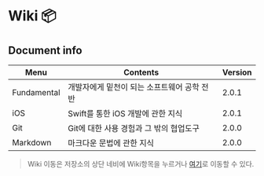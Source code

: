 # Wiki 📦

## Document info 
Menu|Contents|Version|
|---|---|---|
Fundamental|개발자에게 밑천이 되는 소프트웨어 공학 전반|2.0.1|
iOS|Swift를 통한 iOS 개발에 관한 지식|2.0.1|
Git|Git에 대한 사용 경험과 그 밖의 협업도구|2.0.0|
Markdown|마크다운 문법에 관한 지식|2.0.0|
> Wiki 이동은 저장소의 상단 네비에 Wiki항목을 누르거나 [여기](https://github.com/devyhan93/Wiki/wiki)로 이동할 수 있다. 
